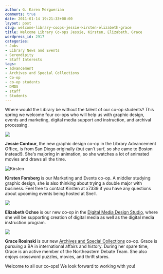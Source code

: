 ```yaml
---
author: G. Karen Merguerian
comments: true
date: 2011-01-14 19:21:33+00:00
layout: post
slug: welcome-library-coops-jessie-kirsten-elizabeth-grace
title: Welcome Library Co-ops Jessie, Kirsten, Elizabeth, Grace
wordpress_id: 2917
categories:
- Jobs
- Library News and Events
- Serendipity
- Staff Interests
tags:
- advancement
- Archives and Special Collections
- Co-op
- co-op students
- DMDS
- staff
- Students
---
```


Where would the Library be without the talent of our co-op students? This spring we welcome four co-ops who will help us with graphic design, events and marketing, digital media support and instruction, and archival processing.

![](http://www.lib.neu.edu/snippets/wp-content/uploads/2011/01/Jessie-20110105_205344.jpeg)

**Jessie Contour**, the new graphic design co-op in the Library Advancement Office, is from San Diego originally (but can't surf, so she came to Boston instead!). She's majoring in animation, so she watches a lot of animated movies and draws all the time.

![Kirsten](http://www.lib.neu.edu/snippets/wp-content/uploads/2011/01/Kirsten-20110105_205344.jpeg)

**Kirsten Forsberg** is our Marketing and Events co-op. A middler studying graphic design, she is also thinking about trying a double major with business. Feel free to contact Kirsten at x7339 if you have any questions about upcoming events being hosted at Snell.

![](http://www.lib.neu.edu/snippets/wp-content/uploads/2011/01/ElizabethIMG_14942.jpg)

**Elizabeth Ochse** is our new co-op in the [Digital Media Design Studio](http://www.lib.neu.edu/dmds), where she will be supporting creation of digital media as well as the digital media instruction program.

![](http://www.lib.neu.edu/snippets/wp-content/uploads/2011/01/gracebw-206x300.jpg)

**Grace Rosinski** is our new [Archives and Special Collections](http://www.lib.neu.edu/archives/) co-op. Grace is pursuing a BA in international affairs and history. During her spare time, Grace is an active member of the Northeastern Debate Team. She also enjoys crossword puzzles, movies, and thrift stores.

Welcome to all our co-ops! We look forward to working with you!
